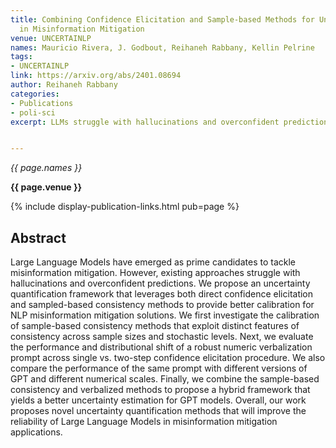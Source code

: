 ```yaml
---
title: Combining Confidence Elicitation and Sample-based Methods for Uncertainty Quantification
  in Misinformation Mitigation
venue: UNCERTAINLP
names: Mauricio Rivera, J. Godbout, Reihaneh Rabbany, Kellin Pelrine
tags:
- UNCERTAINLP
link: https://arxiv.org/abs/2401.08694
author: Reihaneh Rabbany
categories: 
- Publications
- poli-sci
excerpt: LLMs struggle with hallucinations and overconfident predictions. Uncertainty quantification can improve their reliability and helpfulness. We proposed an uncertainty quantification framework that leverages both direct confidence elicitation and sampled-based consistency methods to provide better calibration for NLP misinformation mitigation solutions.


---
```


*{{ page.names }}*

**{{ page.venue }}**

{% include display-publication-links.html pub=page %}

## Abstract

Large Language Models have emerged as prime candidates to tackle misinformation mitigation. However, existing approaches struggle with hallucinations and overconfident predictions. We propose an uncertainty quantification framework that leverages both direct confidence elicitation and sampled-based consistency methods to provide better calibration for NLP misinformation mitigation solutions. We first investigate the calibration of sample-based consistency methods that exploit distinct features of consistency across sample sizes and stochastic levels. Next, we evaluate the performance and distributional shift of a robust numeric verbalization prompt across single vs. two-step confidence elicitation procedure. We also compare the performance of the same prompt with different versions of GPT and different numerical scales. Finally, we combine the sample-based consistency and verbalized methods to propose a hybrid framework that yields a better uncertainty estimation for GPT models. Overall, our work proposes novel uncertainty quantification methods that will improve the reliability of Large Language Models in misinformation mitigation applications.